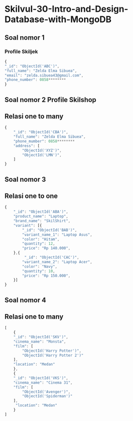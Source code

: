 # Skilvul-30-Intro-and-Design-Database-with-MongoDB

## Soal nomor 1
### Profile Skiljek

```js
{
"_id": "ObjectId('ABC')",
"full_name": "Zelda Elma Sibuea",
"email": "zelda.sibuea43@gmail.com",
"phone_number": 0858********
}
```

## Soal nomor 2 Profile Skilshop
<h2>Relasi one to many</h2>

```js
{
    "_id": "ObjectId('CBA')",
    "full_name": "Zelda Elma Sibuea",
    "phone_mumber": 0858********
    "address": [
        "ObjectId('XYZ')",
        "ObjectId('LMN')",
    ]
}
```

## Soal nomor 3
<h2>Relasi one to one</h2>

```js
{
    "_id": "ObjectId('ABA')",
    "product_name": "Laptop",
    "brand_name": "SkilShirt",
    "variant": [{
        "_id": "ObjectId('BAB')",
        "variant_name_1": "Laptop Asus",
        "color": "Hitam",
        "quantity": 12,
        "price": "Rp 140.000",
    },{
         "_id": "ObjectId('CAC')",
        "variant_name_2": "Laptop Acer",
        "color": "Navy",
        "quantity": 10,
        "price": "Rp 150.000",
    }]
}
```

## Soal nomor 4
<h2>Relasi one to many</h2>

```js
[
    {
    "_id": "ObjectId('SKV')",
    "cinema_name": "Monsta",
    "film": [
        "ObjectId('Harry Potter')",
        "ObjectId('Harry Potter 2')"
    ],
    "location": "Medan"
    },
    {
    "_id": "ObjectId('VKS')",
    "cinema_name": "Cinema 31",
    "film": [
        "ObjectId('Avenger')",
        "ObjectId('Spiderman')"
    ],
     "location": "Medan"
    }
]
```
